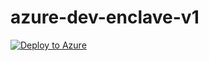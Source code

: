 # azure-dev-enclave-v1

[![Deploy to Azure](https://azuredeploy.net/deploybutton.png)](https://azuredeploy.net/)
